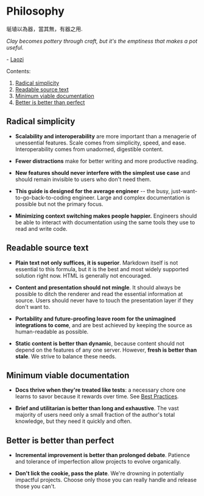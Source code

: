 # Philosophy

埏埴以為器，當其無，有器之用.

*Clay becomes pottery through craft, but it's the emptiness that makes a pot
useful.*

\- [Laozi](http://ctext.org/dictionary.pl?if=en&id=11602)

Contents:

1.  [Radical simplicity](#radical-simplicity)
1.  [Readable source text](#readable-source-text)
1.  [Minimum viable documentation](#minimum-viable-documentation)
1.  [Better is better than perfect](#better-is-better-than-perfect)

## Radical simplicity

*   **Scalability and interoperability** are more important than a menagerie of
  unessential features. Scale comes from simplicity, speed, and ease.
  Interoperability comes from unadorned, digestible content.

*   **Fewer distractions** make for better writing and more productive reading.

*   **New features should never interfere with the simplest use case** and should
  remain invisible to users who don't need them.

*   **This guide is designed for the average engineer** -- the busy,
  just-want-to-go-back-to-coding engineer. Large and complex documentation is
  possible but not the primary focus.

*   **Minimizing context switching makes people happier.** Engineers should be
  able to interact with documentation using the same tools they use to read and
  write code.

## Readable source text

*   **Plain text not only suffices, it is superior**. Markdown itself is not
  essential to this formula, but it is the best and most widely supported
  solution right now. HTML is generally not encouraged.

*   **Content and presentation should not mingle**. It should always be possible
  to ditch the renderer and read the essential information at source. Users
  should never have to touch the presentation layer if they don't want to.

*   **Portability and future-proofing leave room for the unimagined integrations
  to come**, and are best achieved by keeping the source as human-readable as
  possible.

*   **Static content is better than dynamic**, because content should not depend
  on the features of any one server. However, **fresh is better than stale**. We
  strive to balance these needs.

## Minimum viable documentation

*   **Docs thrive when they're treated like tests**: a necessary chore one learns
  to savor because it rewards over time.
  See [Best Practices](best_practices.md).

*   **Brief and utilitarian is better than long and exhaustive**. The vast
  majority of users need only a small fraction of the author's total knowledge,
  but they need it quickly and often.

## Better is better than perfect

*   **Incremental improvement is better than prolonged debate**. Patience and
  tolerance of imperfection allow projects to evolve organically.

*   **Don't lick the cookie, pass the plate**. We're drowning in potentially
  impactful projects. Choose only those you can really handle and release those
  you can't.
